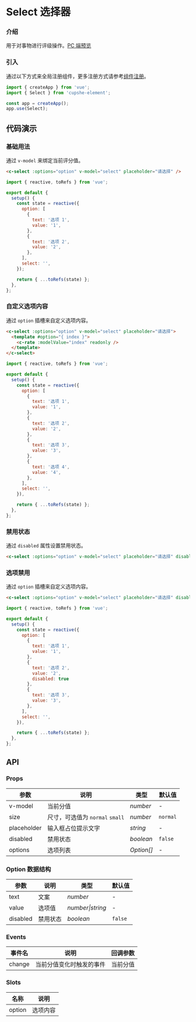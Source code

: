 # Select 选择器

### 介绍

用于对事物进行评级操作。[PC 端预览](/mobile.html#/Select)

### 引入

通过以下方式来全局注册组件，更多注册方式请参考[组件注册](#/zh-CN/advanced-usage#zu-jian-zhu-ce)。

```js
import { createApp } from 'vue';
import { Select } from 'cupshe-element';

const app = createApp();
app.use(Select);
```

## 代码演示

### 基础用法

通过 `v-model` 来绑定当前评分值。

```html
<c-select :options="option" v-model="select" placeholder="请选择" />
```

```js
import { reactive, toRefs } from 'vue';

export default {
  setup() {
    const state = reactive({
      option: [
        {
          text: '选项 1',
          value: '1',
        },
        {
          text: '选项 2',
          value: '2',
        },
      ],
      select: '',
    });

    return { ...toRefs(state) };
  },
};
```

### 自定义选项内容

通过 `option` 插槽来自定义选项内容。

```html
<c-select :options="option" v-model="select" placeholder="请选择">
  <template #option="{ index }">
    <c-rate :modelValue="index" readonly />
  </template>
</c-select>
```

```js
import { reactive, toRefs } from 'vue';

export default {
  setup() {
    const state = reactive({
      option: [
        {
          text: '选项 1',
          value: '1',
        },
        {
          text: '选项 2',
          value: '2',
        },
        {
          text: '选项 3',
          value: '3',
        },
        {
          text: '选项 4',
          value: '4',
        },
      ],
      select: '',
    }),

    return { ...toRefs(state) };
  },
};
```

### 禁用状态

通过 `disabled` 属性设置禁用状态。

```html
<c-select :options="option" v-model="select" placeholder="请选择" disabled />
```

### 选项禁用

通过 `option` 插槽来自定义选项内容。

```html
<c-select :options="option" v-model="select" placeholder="请选择" disabled />
```

```js
import { reactive, toRefs } from 'vue';

export default {
  setup() {
    const state = reactive({
      option: [
        {
          text: '选项 1',
          value: '1',
        },
        {
          text: '选项 2',
          value: '2',
          disabled: true
        },
        {
          text: '选项 3',
          value: '3',
        },
      ],
      select: '',
    }),

    return { ...toRefs(state) };
  },
};
```

## API

### Props

| 参数        | 说明                            | 类型       | 默认值   |
| ----------- | ------------------------------- | ---------- | -------- |
| v-model     | 当前分值                        | _number_   | -        |
| size        | 尺寸，可选值为 `normal` `small` | _number_   | `normal` |
| placeholder | 输入框占位提示文字              | _string_   | -        |
| disabled    | 禁用状态                        | _boolean_  | `false`  |
| options     | 选项列表                        | _Option[]_ | -        |

### Option 数据结构

| 参数     | 说明     | 类型             | 默认值  |
| -------- | -------- | ---------------- | ------- |
| text     | 文案     | _number_         | -       |
| value    | 选项值   | _number\|string_ | -       |
| disabled | 禁用状态 | _boolean_        | `false` |

### Events

| 事件名 | 说明                     | 回调参数 |
| ------ | ------------------------ | -------- |
| change | 当前分值变化时触发的事件 | 当前分值 |

### Slots

| 名称   | 说明     |
| ------ | -------- |
| option | 选项内容 |
